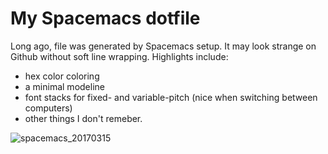 My Spacemacs dotfile
===================
Long ago, file was generated by Spacemacs setup. It may look strange on Github without soft line wrapping. Highlights include:
 + hex color coloring
 + a minimal modeline
 + font stacks for fixed- and variable-pitch (nice when switching between computers)
 + other things I don't remeber.

![spacemacs_20170315](https://cloud.githubusercontent.com/assets/11817317/23951498/959d88f2-0964-11e7-81a8-8bf59a180cd0.png)
